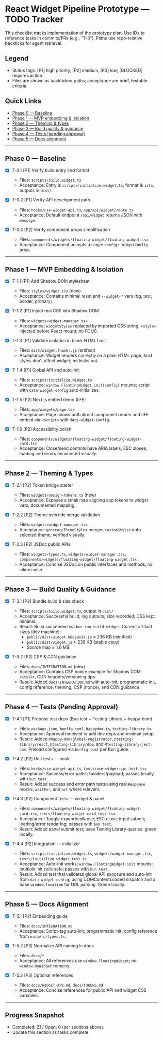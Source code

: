 # React Widget Pipeline Prototype — TODO Tracker

This checklist tracks implementation of the prototype plan. Use IDs to reference tasks in commits/PRs (e.g., "T-3"). Paths use repo-relative backticks for agent retrieval.

## Legend

- Status tags: [P1] high priority, [P2] medium, [P3] low; [BLOCKED] requires action.
- Files are shown as backticked paths; acceptance are brief, testable criteria.

## Quick Links

- [Phase 0 — Baseline](#phase-0--baseline)
- [Phase 1 — MVP embedding & isolation](#phase-1--mvp-embedding--isolation)
- [Phase 2 — Theming & types](#phase-2--theming--types)
- [Phase 3 — Build quality & guidance](#phase-3--build-quality--guidance)
- [Phase 4 — Tests (pending approval)](#phase-4--tests-pending-approval)
- [Phase 5 — Docs alignment](#phase-5--docs-alignment)

---

## Phase 0 — Baseline

- [x] T-0.1 [P1] Verify build entry and format
  - Files: `scripts/build.widget.ts`
  - Acceptance: Entry is `scripts/initialize.widget.ts`, format is `iife`, outputs in `dist/`.

- [x] T-0.2 [P1] Verify API development path
  - Files: `hooks/use-widget-api.ts`, `app/api/widget/route.ts`
  - Acceptance: Default endpoint `/api/widget` returns JSON with `message`.

- [x] T-0.3 [P2] Verify component props simplification
  - Files: `components/widgets/floating-widget/floating-widget.tsx`
  - Acceptance: Component accepts a single `config: WidgetConfig` prop.

---

## Phase 1 — MVP Embedding & Isolation

- [x] T-1.1 [P1] Add Shadow DOM stylesheet
  - Files: `styles/widget.css` (new)
  - Acceptance: Contains minimal reset and `--widget-*` vars (bg, text, border, primary).

- [x] T-1.2 [P1] Inject real CSS into Shadow DOM
  - Files: `widgets/widget-manager.tsx`
  - Acceptance: `widgetStyles` replaced by imported CSS string; `<style>` injected before React mount; no FOUC.

- [x] T-1.3 [P1] Validate isolation in blank HTML host
  - Files: `dist/widget.[hash].js` (artifact)
  - Acceptance: Widget renders correctly on a plain HTML page; host styles don’t affect widget; no leaks out.

- [x] T-1.4 [P1] Global API and auto-init
  - Files: `scripts/initialize.widget.ts`
  - Acceptance: `window.FloatingWidget.init(config)` mounts; script with `data-widget-config` auto-initializes.

- [x] T-1.5 [P2] Next.js embed demo (IIFE)
  - Files: `app/widgets/page.tsx`
  - Acceptance: Page shows both direct component render and IIFE embed via `<Script>` with `data-widget-config`.

- [x] T-1.6 [P2] Accessibility polish
  - Files: `components/widgets/floating-widget/floating-widget-card.tsx`
  - Acceptance: Close/send controls have ARIA labels; ESC closes; loading and errors announced visually.

---

## Phase 2 — Theming & Types

- [x] T-2.1 [P2] Token bridge starter
  - Files: `widgets/design-tokens.ts` (new)
  - Acceptance: Exposes a small map aligning app tokens to widget vars; documented mapping.

- [x] T-2.2 [P2] Theme override merge validation
  - Files: `widgets/widget-manager.tsx`
  - Acceptance: `generateThemeStyles` merges `customStyles` onto selected theme; verified visually.

- [x] T-2.3 [P2] JSDoc public APIs
  - Files: `widgets/types.ts`, `widgets/widget-manager.tsx`, `components/widgets/floating-widget/floating-widget.tsx`
  - Acceptance: Concise JSDoc on public interfaces and methods; no inline noise.

---

## Phase 3 — Build Quality & Guidance

- [x] T-3.1 [P2] Bundle build & size check
  - Files: `scripts/build.widget.ts`, output in `dist/`
  - Acceptance: Successful build; log outputs; size recorded; CSS kept minimal.
  - Result: Build succeeded via `bun run build:widget`. Current artifact sizes (dev machine):
    - `public/dist/widget.h68jas2x.js` ≈ 236 KB (minified)
    - `public/dist/widget.js` ≈ 236 KB (stable copy)
    - Source map ≈ 1.0 MB

- [x] T-3.2 [P2] CSP & CDN guidance
  - Files: `docs/INTEGRATION.md` (new)
  - Acceptance: Contains CSP nonce example for Shadow DOM `<style>`, CDN headers/versioning tips.
  - Result: Added `docs/INTEGRATION.md` with auto-init, programmatic init, config reference, theming, CSP (nonce), and CDN guidance.

---

## Phase 4 — Tests (Pending Approval)

- [x] T-4.1 [P1] Propose test deps (Bun test + Testing Library + happy-dom)
  - Files: `package.json`, `bunfig.toml`, `happydom.ts`, `testing-library.ts`
  - Acceptance: Approval received to add dev deps and minimal setup.
  - Result: Added `@happy-dom/global-registrator`, `@testing-library/react`, `@testing-library/dom`, and `@testing-library/jest-dom`. Preload configured via `bunfig.toml` per Bun guide.

- [x] T-4.2 [P2] Unit tests — hook
  - Files: `hooks/use-widget-api.ts`, `tests/use-widget-api.test.tsx`
  - Acceptance: Success/error paths; headers/payload; passes locally with `bun test`.
  - Result: Added success and error path tests using real `Response` mocks, `waitFor`, and `act` where relevant.

- [x] T-4.3 [P2] Component tests — widget & panel
  - Files: `components/widgets/floating-widget/floating-widget-card.tsx`, `tests/floating-widget-card.test.tsx`
  - Acceptance: Toggle expand/collapse; ESC close; input submit; loading/error rendering; passes with `bun test`.
  - Result: Added panel submit test; uses Testing Library queries; green locally.

- [x] T-4.4 [P2] Integration — initializer
  - Files: `scripts/initialize.widget.ts`, `widgets/widget-manager.tsx`, `tests/initialize.widget.test.ts`
  - Acceptance: Auto-init works; `window.FloatingWidget.init` mounts; multiple init calls safe; passes with `bun test`.
  - Result: Added test that validates global API exposure and auto-init from `data-widget-config`, using DOMContentLoaded dispatch and a base `window.location` for URL parsing. Green locally.

---

## Phase 5 — Docs Alignment

- [x] T-5.1 [P2] Embedding guide
  - Files: `docs/INTEGRATION.md`
  - Acceptance: Script-tag auto-init; programmatic init; config reference from `widgets/types.ts`.

- [x] T-5.2 [P3] Normalize API naming in docs
  - Files: `docs/*`
  - Acceptance: All references use `window.FloatingWidget`; no `window.MyWidget` remains.

- [x] T-5.3 [P3] Optional references
  - Files: `docs/WIDGET-API.md`, `docs/TOKENS.md`
  - Acceptance: Concise references for public API and widget CSS variables.

---

## Progress Snapshot

- Completed: 21 / Open: 0 (per sections above).
- Update this section as tasks complete.


